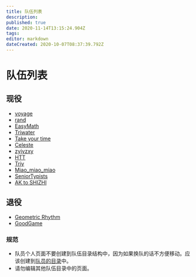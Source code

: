 ```yaml
---
title: 队伍列表
description: 
published: true
date: 2020-11-14T13:15:24.904Z
tags: 
editor: markdown
dateCreated: 2020-10-07T08:37:39.792Z
---
```


# 队伍列表


## 现役

* [voyage](voyage)
* [rand](rand)
* [EasyMath](EasyMath)
* [Triwater](Triwater)
* [Take your time](take-your-time)
* [Celeste](Celeste)
* [zyjyzxy](zyjyzxy)
* [HTT](HTT)
* [Triy](Triy)
* [Miao_miao_miao](Miao_miao_miao)
* [SeniorTypists](SeniorTypists)
* [AK to SHIZHI](AKToShizhi)
## 退役

* [Geometric Rhythm](geometric-rhythm)
* [GoodGame](goodgame)

### 规范

* 队员个人页面不要创建到队伍目录结构中，因为如果换队的话不方便移动。应该创建到[队员的目录](/person)中。
* 请勿编辑其他队伍目录中的页面。